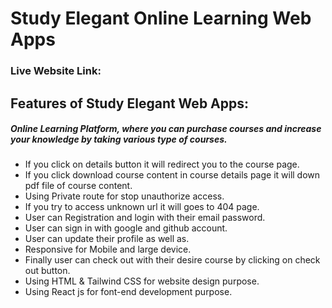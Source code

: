 # Study Elegant Online Learning Web Apps

### Live Website Link:

## Features of Study Elegant Web Apps:

##### Online Learning Platform, where you can purchase courses and increase your knowledge by taking various type of courses.

- If you click on details button it will redirect you to the course page.
- If you click download course content in course details page it will down pdf file of course content.
- Using Private route for stop unauthorize access.
- If you try to access unknown url it will goes to 404 page.
- User can Registration and login with their email password.
- User can sign in with google and github account.
- User can update their profile as well as.
- Responsive for Mobile and large device.
- Finally user can check out with their desire course by clicking on check out button.
- Using HTML & Tailwind CSS for website design purpose.
- Using React js for font-end development purpose.
